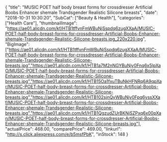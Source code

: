 {
	"title": "MUSIC POET half body breast forms for crossdresser Artificial Boobs Enhancer shemale Trandsgender Realistic Silicone breasts",
	"date": "2018-10-31 10:30:20",
	"SubCat": ["Beauty & Health"],
	"categories": ["Health Care"],
	"thumbnailImage": "https://ae01.alicdn.com/kf/HTB1tffvnFmWBuNjSspdq6zugXXaA/MUSIC-POET-half-body-breast-forms-for-crossdresser-Artificial-Boobs-Enhancer-shemale-Trandsgender-Realistic-Silicone-breasts.jpg_220x220.jpg",
	"BigImage": ["https://ae01.alicdn.com/kf/HTB1tffvnFmWBuNjSspdq6zugXXaA/MUSIC-POET-half-body-breast-forms-for-crossdresser-Artificial-Boobs-Enhancer-shemale-Trandsgender-Realistic-Silicone-breasts.jpg","https://ae01.alicdn.com/kf/HTB1a7M2nNGYBuNjy0Fnq6x5lpXaO/MUSIC-POET-half-body-breast-forms-for-crossdresser-Artificial-Boobs-Enhancer-shemale-Trandsgender-Realistic-Silicone-breasts.jpg","https://ae01.alicdn.com/kf/HTB15Oa1fxuTBuNkHFNRq6A9qpXar/MUSIC-POET-half-body-breast-forms-for-crossdresser-Artificial-Boobs-Enhancer-shemale-Trandsgender-Realistic-Silicone-breasts.jpg","https://ae01.alicdn.com/kf/HTB102sjnQyWBuNjy0Fpq6yssXXaf/MUSIC-POET-half-body-breast-forms-for-crossdresser-Artificial-Boobs-Enhancer-shemale-Trandsgender-Realistic-Silicone-breasts.jpg","https://ae01.alicdn.com/kf/HTB1QgzudZUrBKNjSZPxq6x00pXan/MUSIC-POET-half-body-breast-forms-for-crossdresser-Artificial-Boobs-Enhancer-shemale-Trandsgender-Realistic-Silicone-breasts.jpg"],
	"actualPrice": 468.00,
	"comparePrice": 469.00,
	"linkurl": "http://s.click.aliexpress.com/e/b5msfPbK",
	"inStock": 148
}
